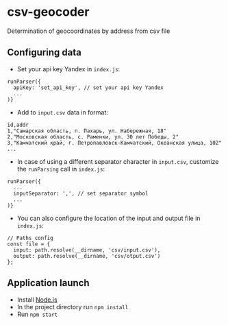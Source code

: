 # csv-geocoder
Determination of geocoordinates by address from csv file

## Configuring data

* Set your api key Yandex in `index.js`:

```
runParser({
  apiKey: 'set_api_key', // set your api key Yandex
  ...
)}
```

* Add to `input.csv` data in format:

```
id,addr
1,"Самарская область, п. Пахарь, ул. Набережная, 18"
2,"Московская область, с. Раменки, ул. 30 лет Победы, 2"
3,"Камчатский край, г. Петропавловск-Камчатский, Океанская улица, 102"
...
```

* In case of using a different separator character in `input.csv`, customize the `runParsing` call in `index.js`:

```
runParser({
  ...
  inputSeparator: ',', // set separator symbol
  ...
)}
```

* You can also configure the location of the input and output file in `index.js`:

```
// Paths config
const file = {
  input: path.resolve(__dirname, 'csv/input.csv'),
  output: path.resolve(__dirname, 'csv/otput.csv')
};
```

## Application launch

* Install [Node.js](https://nodejs.org/)
* In the project directory run `npm install`
* Run `npm start`
